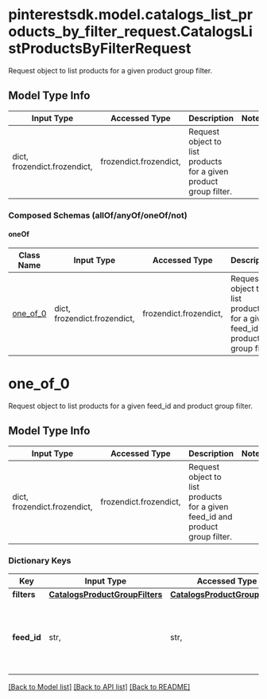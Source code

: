 # pinterestsdk.model.catalogs_list_products_by_filter_request.CatalogsListProductsByFilterRequest

Request object to list products for a given product group filter.

## Model Type Info
Input Type | Accessed Type | Description | Notes
------------ | ------------- | ------------- | -------------
dict, frozendict.frozendict,  | frozendict.frozendict,  | Request object to list products for a given product group filter. | 

### Composed Schemas (allOf/anyOf/oneOf/not)
#### oneOf
Class Name | Input Type | Accessed Type | Description | Notes
------------- | ------------- | ------------- | ------------- | -------------
[one_of_0](#one_of_0) | dict, frozendict.frozendict,  | frozendict.frozendict,  | Request object to list products for a given feed_id and product group filter. | 

# one_of_0

Request object to list products for a given feed_id and product group filter.

## Model Type Info
Input Type | Accessed Type | Description | Notes
------------ | ------------- | ------------- | -------------
dict, frozendict.frozendict,  | frozendict.frozendict,  | Request object to list products for a given feed_id and product group filter. | 

### Dictionary Keys
Key | Input Type | Accessed Type | Description | Notes
------------ | ------------- | ------------- | ------------- | -------------
**filters** | [**CatalogsProductGroupFilters**](CatalogsProductGroupFilters.md) | [**CatalogsProductGroupFilters**](CatalogsProductGroupFilters.md) |  | 
**feed_id** | str,  | str,  | Catalog Feed id pertaining to the catalog product group filter. | 

[[Back to Model list]](../../README.md#documentation-for-models) [[Back to API list]](../../README.md#documentation-for-api-endpoints) [[Back to README]](../../README.md)

